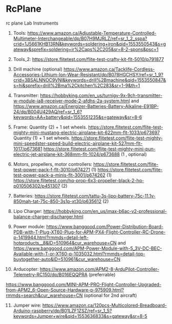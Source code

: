 # RcPlane
rc plane
Lab Instruments
1. Tools:
 https://www.amazon.ca/Adjustable-Temperature-Controlled-Multimeter-Interchangeable/dp/B07H9MJRLZ/ref=sr_1_2_sspa?crid=1J5661KHB13RN&keywords=soldering+iron&qid=1553550543&s=gateway&sprefix=soldering+ir%2Caps%2C205&sr=8-2-spons&psc=1

2. Tools_2:
  https://store.flitetest.com/flite-test-crafty-kit-flt-5010/p791877 

3. Drill machine (optional) https://www.amazon.ca/Tacklife-Cordless-Accessories-Lithium-Ion-Wear-Resistant/dp/B078HGCHSY/ref=sr_1_9?crid=3BSALNNOC9VNI&keywords=drill%2Bmachine&qid=1553550847&s=hi&sprefix=drill%2Bma%2Ckitchen%2C283&sr=1-9&th=1

4. Transmitter:
 https://hobbyking.com/en_us/turnigy-9x-9ch-transmitter-w-module-ia8-receiver-mode-2-afdhs-2a-system.html
 and
 https://www.amazon.ca/Energizer-Batteries-Battery-Alkaline-E91BP-24/dp/B004U429AQ/ref=sr_1_6?keywords=AA+battery&qid=1553551235&s=gateway&sr=8-6 

5. Frame:
 Quantity (2) + 1 set wheels.
 https://store.flitetest.com/flite-test-mighty-mini-mustang-electric-airplane-kit-622mm-flt-1033/p673697
 Quantity (1) + 1 set wheels.
 https://store.flitetest.com/flite-test-mighty-mini-speedster-speed-build-electric-airplane-kit-527mm-flt-1017/p673681
 https://store.flitetest.com/flite-test-mighty-mini-pun-electric-jet-airplane-kit-368mm-flt-1024/p673688 (1 ,  optional)

6. Motors, propellers, motor controllers:
 https://store.flitetest.com/flite-test-power-pack-f-flt-3010/p674271 (1)
 https://store.flitetest.com/flite-test-power-pack-a-minis-flt-3001/p674262 (1) 
 https://store.flitetest.com/hq-prop-6x3-propeller-black-2-hq-p010506302/p451307 (2)

7. Batteries:
  https://store.flitetest.com/tattu-3s-lipo-battery-75c-11.1v-850mah-tat-75c-850-3s1p-xt30/p635612 (2)
 
8. Lipo Charger:
  https://hobbyking.com/en_us/imax-b6ac-v2-professional-balance-charger-discharger.html 

9. Power module:
 https://www.banggood.com/Power-Distribution-Board-PDB-with-T-Plug-XT60-Plug-for-APM-PX4-Flight-Controller-RC-Drone-p-1419944.html?rmmds=detail-left-hotproducts__8&ID=510964&cur_warehouse=CN
and
 https://www.banggood.com/APM-Power-Module-with-5_3V-DC-BEC-Available-with-T-or-XT60-p-1035032.html?rmmds=detail-top-buytogether-auto&ID=510961&cur_warehouse=CN

10. Arducopter:
 https://www.amazon.com/APM2-8-ArduPilot-Controller-Telemetry-RC150/dp/B016EQQPRA (preferrable)
 
 https://www.banggood.com/MINI-APM-PRO-Flight-Controller-Upgraded-from-APM2_6-Open-Source-Hardware-p-975909.html?rmmds=search&cur_warehouse=CN (optional for 2nd aircraft)

11. Jumper wire: https://www.amazon.ca/120pcs-Multicolored-Breadboard-Arduino-raspberry/dp/B01LZF1ZSZ/ref=sr_1_5?keywords=Jumper+wire&qid=1553636833&s=gateway&sr=8-5
